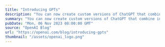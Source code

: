 ```yaml
---
title: "Introducing GPTs"
description: "You can now create custom versions of ChatGPT that combine instructions, extra knowledge, and any combination of skills."
summary: "You can now create custom versions of ChatGPT that combine instructions, extra knowledge, and any combination of skills."
pubDate: "Mon, 06 Nov 2023 08:00:00 GMT"
source: "OpenAI Blog"
url: "https://openai.com/blog/introducing-gpts"
thumbnail: "/assets/openai_logo.png"
---
```


